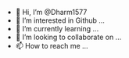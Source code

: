 - 👋 Hi, I’m @Dharm1577
- 👀 I’m interested in Github ...
- 🌱 I’m currently learning ...
- 💞️ I’m looking to collaborate on ...
- 📫 How to reach me ...

<!---
Dharm1577/Dharm1577 is a ✨ special ✨ repository because its `README.md` (this file) appears on your GitHub profile.
You can click the Preview link to take a look at your changes.
--->

